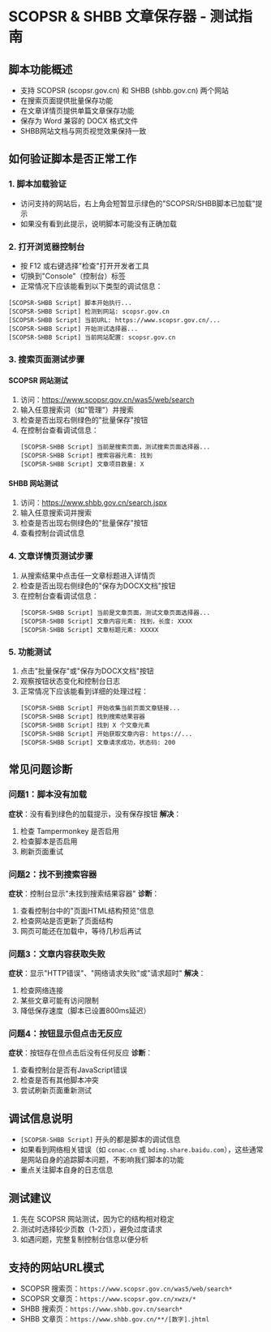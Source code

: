 # SCOPSR & SHBB 文章保存器 - 测试指南

## 脚本功能概述
- 支持 SCOPSR (scopsr.gov.cn) 和 SHBB (shbb.gov.cn) 两个网站
- 在搜索页面提供批量保存功能
- 在文章详情页提供单篇文章保存功能
- 保存为 Word 兼容的 DOCX 格式文件
- SHBB网站文档与网页视觉效果保持一致

## 如何验证脚本是否正常工作

### 1. 脚本加载验证
- 访问支持的网站后，右上角会短暂显示绿色的"SCOPSR/SHBB脚本已加载"提示
- 如果没有看到此提示，说明脚本可能没有正确加载

### 2. 打开浏览器控制台
- 按 F12 或右键选择"检查"打开开发者工具
- 切换到"Console"（控制台）标签
- 正常情况下应该能看到以下类型的调试信息：

```
[SCOPSR-SHBB Script] 脚本开始执行...
[SCOPSR-SHBB Script] 检测到网站: scopsr.gov.cn
[SCOPSR-SHBB Script] 当前URL: https://www.scopsr.gov.cn/...
[SCOPSR-SHBB Script] 开始测试选择器...
[SCOPSR-SHBB Script] 当前网站配置: scopsr.gov.cn
```

### 3. 搜索页面测试步骤

#### SCOPSR 网站测试
1. 访问：https://www.scopsr.gov.cn/was5/web/search
2. 输入任意搜索词（如"管理"）并搜索
3. 检查是否出现右侧绿色的"批量保存"按钮
4. 在控制台查看调试信息：
   ```
   [SCOPSR-SHBB Script] 当前是搜索页面，测试搜索页面选择器...
   [SCOPSR-SHBB Script] 搜索容器元素: 找到
   [SCOPSR-SHBB Script] 文章项目数量: X
   ```

#### SHBB 网站测试  
1. 访问：https://www.shbb.gov.cn/search.jspx
2. 输入任意搜索词并搜索
3. 检查是否出现右侧绿色的"批量保存"按钮
4. 查看控制台调试信息

### 4. 文章详情页测试步骤
1. 从搜索结果中点击任一文章标题进入详情页
2. 检查是否出现右侧绿色的"保存为DOCX文档"按钮
3. 在控制台查看调试信息：
   ```
   [SCOPSR-SHBB Script] 当前是文章页面，测试文章页面选择器...
   [SCOPSR-SHBB Script] 文章内容元素: 找到，长度: XXXX
   [SCOPSR-SHBB Script] 文章标题元素: XXXXX
   ```

### 5. 功能测试
1. 点击"批量保存"或"保存为DOCX文档"按钮
2. 观察按钮状态变化和控制台日志
3. 正常情况下应该能看到详细的处理过程：
   ```
   [SCOPSR-SHBB Script] 开始收集当前页面文章链接...
   [SCOPSR-SHBB Script] 找到搜索结果容器
   [SCOPSR-SHBB Script] 找到 X 个文章元素
   [SCOPSR-SHBB Script] 开始获取文章内容: https://...
   [SCOPSR-SHBB Script] 文章请求成功，状态码: 200
   ```

## 常见问题诊断

### 问题1：脚本没有加载
**症状**：没有看到绿色的加载提示，没有保存按钮
**解决**：
1. 检查 Tampermonkey 是否启用
2. 检查脚本是否启用
3. 刷新页面重试

### 问题2：找不到搜索容器
**症状**：控制台显示"未找到搜索结果容器"
**诊断**：
1. 查看控制台中的"页面HTML结构预览"信息
2. 检查网站是否更新了页面结构
3. 网页可能还在加载中，等待几秒后再试

### 问题3：文章内容获取失败
**症状**：显示"HTTP错误"、"网络请求失败"或"请求超时"
**解决**：
1. 检查网络连接
2. 某些文章可能有访问限制
3. 降低保存速度（脚本已设置800ms延迟）

### 问题4：按钮显示但点击无反应
**症状**：按钮存在但点击后没有任何反应
**诊断**：
1. 查看控制台是否有JavaScript错误
2. 检查是否有其他脚本冲突
3. 尝试刷新页面重新测试

## 调试信息说明
- `[SCOPSR-SHBB Script]` 开头的都是脚本的调试信息
- 如果看到网络相关错误（如 `conac.cn` 或 `bdimg.share.baidu.com`），这些通常是网站自身的追踪脚本问题，不影响我们脚本的功能
- 重点关注脚本自身的日志信息

## 测试建议
1. 先在 SCOPSR 网站测试，因为它的结构相对稳定
2. 测试时选择较少页数（1-2页），避免过度请求
3. 如遇问题，完整复制控制台信息以便分析

## 支持的网站URL模式
- SCOPSR 搜索页：`https://www.scopsr.gov.cn/was5/web/search*`
- SCOPSR 文章页：`https://www.scopsr.gov.cn/xwzx/*`
- SHBB 搜索页：`https://www.shbb.gov.cn/search*`
- SHBB 文章页：`https://www.shbb.gov.cn/**/[数字].jhtml`